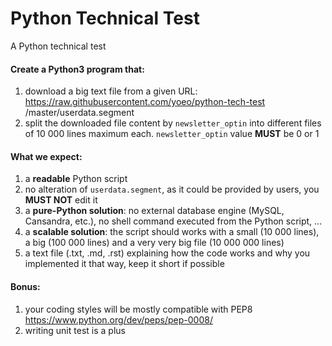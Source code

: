 # Python Technical Test

A Python technical test

#### Create a Python3 program that:

1. download a big text file from a given URL: https://raw.githubusercontent.com/yoeo/python-tech-test
/master/userdata.segment
2. split the downloaded file content by ```newsletter_optin``` into different files of 10 000 lines maximum each. ```newsletter_optin``` value **MUST** be 0 or 1

#### What we expect:

1. a **readable** Python script
2. no alteration of ```userdata.segment```, as it could be provided by users, you **MUST NOT** edit it
3. a **pure-Python solution**: no external database engine (MySQL, Cansandra, etc.), no shell command executed from the Python script, ...
4. a **scalable solution**: the script should works with a small (10 000 lines), a big (100 000 lines) and a very very big file (10 000 000 lines)
5. a text file (.txt, .md, .rst) explaining how the code works and why you implemented it that way, keep it short if possible

#### Bonus:

1. your coding styles will be mostly compatible with PEP8 https://www.python.org/dev/peps/pep-0008/
2. writing unit test is a plus
